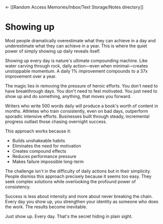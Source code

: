 <- [[Random Access Memories/Inbox/Text Storage/Notes directory]]
# Showing up

Most people dramatically overestimate what they can achieve in a day and underestimate what they can achieve in a year. This is where the quiet power of simply showing up daily reveals itself.

Showing up every day is nature's ultimate compounding machine. Like water carving through rock, daily action—even when minimal—creates unstoppable momentum. A daily 1% improvement compounds to a 37x improvement over a year.

The magic lies in removing the pressure of heroic efforts. You don't need to have breakthrough days. You don't need to feel motivated. You just need to show up and do something, anything, that moves you forward.

Writers who write 500 words daily will produce a book's worth of content in months. Athletes who train consistently, even on bad days, outperform sporadic intensive efforts. Businesses built through steady, incremental progress outlast those chasing overnight success.

This approach works because it:
- Builds unshakeable habits
- Eliminates the need for motivation
- Creates compound effects
- Reduces performance pressure
- Makes failure impossible long-term

The challenge isn't in the difficulty of daily actions but in their simplicity. People dismiss this approach precisely because it seems too easy. They seek complex solutions while overlooking the profound power of consistency.

Success is less about intensity and more about never breaking the chain. Every day you show up, you strengthen your identity as someone who does the work. The results become inevitable.

Just show up. Every day. That's the secret hiding in plain sight.